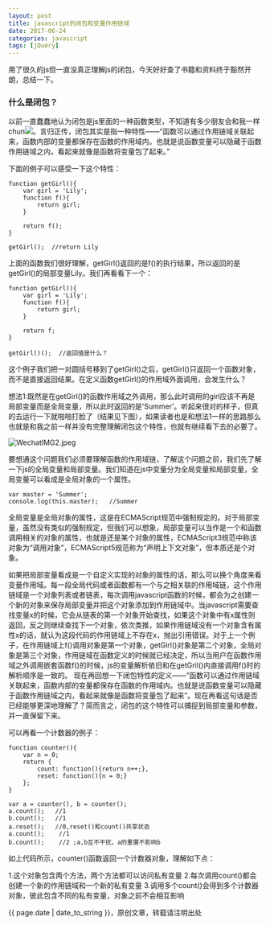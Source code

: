 ```yaml
---
layout: post
title: javascript的闭包和变量作用链域
date: 2017-06-24
categories: javascript
tags: [jQuery]
---
```


用了很久的js但一直没真正理解js的闭包，今天好好查了书籍和资料终于豁然开朗，总结一下。
### 什么是闭包？
以前一直蠢蠢地认为闭包是js里面的一种函数类型，不知道有多少朋友会和我一样chun<img src="http://img.baidu.com/hi/face/i_f18.gif"/>。言归正传，闭包其实是指一种特性——“函数可以通过作用链域关联起来，函数内部的变量都保存在函数的作用域内。也就是说函数变量可以隐藏于函数作用链域之内，看起来就像是函数将变量包了起来。”

下面的例子可以感受一下这个特性：
```
function getGirl(){
    var girl = 'Lily';
    function f(){
        return girl;
    }

    return f();
}

getGirl();  //return Lily
```

上面的函数我们很好理解，getGirl()返回的是f()的执行结果，所以返回的是getGirl()的局部变量Lily。我们再看看下一个：
```
function getGirl(){
    var girl = 'Lily';
    function f(){
        return girl;
    }

    return f;
}

getGirl()();  //返回值是什么？
```
这个例子我们把一对圆括号移到了getGirl()之后，getGirl()只返回一个函数对象，而不是直接返回结果。在定义函数getGirl()的作用域外面调用，会发生什么？

想法1:既然是在getGirl()的函数作用域之外调用，那么此时调用的girl应该不再是局部变量而是全局变量，所以此时返回的是&#39;Summer&#39;。听起来很对的样子，但真的去运行一下就啪啪打脸了（结果见下图），如果读者也是和想法1一样的思路那么也就是和我之前一样并没有完整理解闭包这个特性，也就有继续看下去的必要了。

<img src="https://www.luojia.ren/wp-content/uploads/2017/04/1491492778746.jpeg" title="WechatIMG2.jpeg"/>

要想通这个问题我们必须要理解函数的作用域链，了解这个问题之前，我们先了解一下js的全局变量和局部变量。我们知道在js中变量分为全局变量和局部变量，全局变量可以看成是全局对象的一个属性。
```
var master = 'Summer';
console.log(this.master);   //Summer
```
全局变量是全局对象的属性，这是在ECMAScript规范中强制规定的。对于局部变量，虽然没有类似的强制规定，但我们可以想象，局部变量可以当作是一个和函数调用相关的对象的属性，也就是还是某个对象的属性，ECMAScript3规范中称该对象为“调用对象”，ECMAScript5规范称为“声明上下文对象”，但本质还是个对象。

如果把局部变量看成是一个自定义实现的对象的属性的话，那么可以换个角度来看变量作用域。每一段全局代码或者函数都有一个与之相关联的作用域链，这个作用链域是一个对象列表或者链表，每次调用javascript函数的时候，都会为之创建一个新的对象来保存局部变量并把这个对象添加到作用链域中。当javascript需要查找变量x的时候，它会从链表的第一个对象开始查找，如果这个对象中有x属性则返回，反之则继续查找下一个对象，依次类推，如果作用链域没有一个对象含有属性x的话，就认为这段代码的作用链域上不存在x，抛出引用错误。对于上一个例子，在作用链域上f()调用对象是第一个对象，getGirl()对象是第二个对象，全局对象是第三个对象，作用链域在函数定义的时候就已经决定，所以当用户在函数作用域之外调用嵌套函数f()的时候，js的变量解析依旧和在getGril()内直接调用f()时的解析顺序是一致的。
现在再回想一下闭包特性的定义——“函数可以通过作用链域关联起来，函数内部的变量都保存在函数的作用域内。也就是说函数变量可以隐藏于函数作用链域之内，看起来就像是函数将变量包了起来”。现在再看这句话是否已经能够更深地理解了？简而言之，闭包的这个特性可以捕捉到局部变量和参数，并一直保留下来。

可以再看一个计数器的例子：
```
function counter(){
    var n = 0;
    return {
        count: function(){return n++;},
        reset: function(){n = 0;}
    };
}

var a = counter(), b = counter();
a.count();   //1
b.count();   //1
a.reset();   //0,reset()和count()共享状态
a.count();    //1
b.count();    //2 ;a,b互不干扰，a的重置不影响b
```
如上代码所示，counter()函数返回一个计数器对象，理解如下点：

1.这个对象包含两个方法，两个方法都可以访问私有变量
2.每次调用count()都会创建一个新的作用链域和一个新的私有变量
3.调用多个count()会得到多个计数器对象，彼此包含不同的私有变量，对象之前不会相互影响
	
{{ page.date | date_to_string }}，原创文章，转载请注明出处